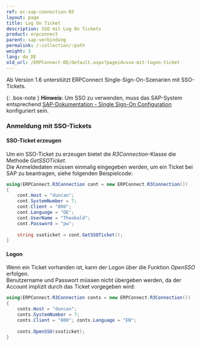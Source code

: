 ```yaml
---
ref: ec-sap-connection-03
layout: page
title: Log On Ticket
description: SSO mit Log On Tickets
product: erpconnect
parent: sap-verbindung
permalink: /:collection/:path
weight: 3
lang: de_DE
old_url: /ERPConnect-DE/default.aspx?pageid=sso-mit-logon-ticket
---
```


Ab Version 1.6 unterstützt ERPConnect Single-Sign-On-Szenarien mit SSO-Tickets. 

{: .box-note }
**Hinweis**: Um SSO zu verwenden, muss das SAP-System entsprechend [SAP-Dokumentation - Single Sign-On Configuration](https://help.sap.com/doc/saphelp_nw75/7.5.5/en-US/48/ca0fe42fbb5c97e10000000a42189d/content.htm?no_cache=true) konfiguriert sein.

### Anmeldung mit SSO-Tickets

#### SSO-Ticket erzeugen
Um ein SSO-Ticket zu erzeugen bietet die *R3Connection*-Klasse die Methode *GetSSOTicket*. <br>
Die Anmeldedaten müssen einmalig eingegeben werden, um ein Ticket bei SAP zu beantragen, siehe folgenden Beispielcode:

```csharp
using(ERPConnect.R3Connection cont = new ERPConnect.R3Connection())
{
    cont.Host = "duncan";  
    cont.SystemNumber = 7;  
    cont.Client = "800";  
    cont.Language = "DE";  
    cont.UserName = "Theobald";  
    cont.Password = "pw";  
  
    string ssoticket = cont.GetSSOTicket();
}
```

#### Logon
Wenn ein Ticket vorhanden ist, kann der Logon über die Funktion *OpenSSO* erfolgen.<br>
Benutzername und Passwort müssen nicht übergeben werden, da der Account implizit durch das Ticket vorgegeben wird:

```csharp
using(ERPConnect.R3Connection conts = new ERPConnect.R3Connection())
{
    conts.Host = "duncan"; 
    conts.SystemNumber = 7; 
    conts.Client = "800"; conts.Language = "EN"; 
       
    conts.OpenSSO(ssoticket);
}
```